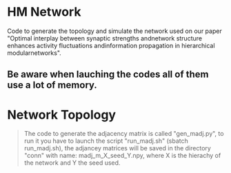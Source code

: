 # HM Network
Code to generate the topology and simulate the network used on our paper "Optimal interplay between synaptic strengths andnetwork structure enhances activity fluctuations andinformation propagation in hierarchical modularnetworks".

## Be aware when lauching the codes all of them use a lot of memory.

# Network Topology

> The code to generate the adjacency matrix is called "gen_madj.py", to run it you have to launch the script "run_madj.sh" (sbatch run_madj.sh), the adjancey matrices will be saved in the directory "conn" with name: madj_m_X_seed_Y.npy, where X is the hierachy of the network and Y the seed used.
